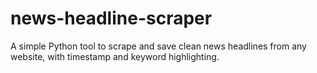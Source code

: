 # news-headline-scraper
A simple Python tool to scrape and save clean news headlines from any website, with timestamp and keyword highlighting.
